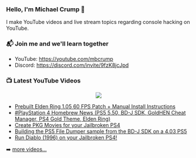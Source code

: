 ### Hello, I'm Michael Crump 👋

I make YouTube videos and live stream topics regarding console hacking on YouTube. 

### 📬 Join me and we'll learn together

- YouTube: https://youtube.com/mbcrump
- Discord: https://discord.com/invite/9fzK8jcJpd

### 📺 Latest YouTube Videos

<div align="center">

[<img src="https://img.shields.io/badge/-Subscribe-red?style=for-the-badge&logo=youtube&logoColor=white"/>](https://www.youtube.com/c/mbcrump?sub_confirmation=1)

</div>

<!-- YOUTUBE:START -->
- [Prebuilt Elden Ring 1.05 60 FPS Patch + Manual Install Instructions](https://www.youtube.com/watch?v=Y1rMffq6jgc)
- [#PlayStation 4 Homebrew News &lpar;PS5 5.50, BD-J SDK, GoldHEN Cheat Manager, PS4 Gold Theme, Elden Ring&rpar;](https://www.youtube.com/watch?v=6Cx8VbVoF2g)
- [Create PKG Movies for your Jailbroken PS4](https://www.youtube.com/watch?v=lAYyuOQUzmU)
- [Building the PS5 File Dumper sample from the BD-J SDK on a 4.03 PS5](https://www.youtube.com/watch?v=mS-aiVaojBo)
- [Run Diablo &lpar;1996&rpar; on your Jailbroken PS4!](https://www.youtube.com/watch?v=217lVhPR6wQ)
<!-- YOUTUBE:END -->

➡️ [more videos...](https://youtube.com/mbcrump)

